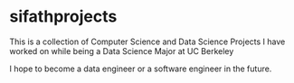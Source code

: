 # sifathprojects
This is a collection of Computer Science and Data Science Projects I have worked on while being a Data Science Major at UC Berkeley

I hope to become a data engineer or a software engineer in the future. 
